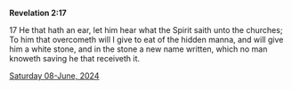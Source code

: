 **Revelation 2:17**

17 He that hath an ear, let him hear what the Spirit saith unto the churches; To him that overcometh will I give to eat of the hidden manna, and will give him a white stone, and in the stone a new name written, which no man knoweth saving he that receiveth it.

[Saturday 08-June, 2024](https://getbible.net/kjv/Revelation/2/17)
